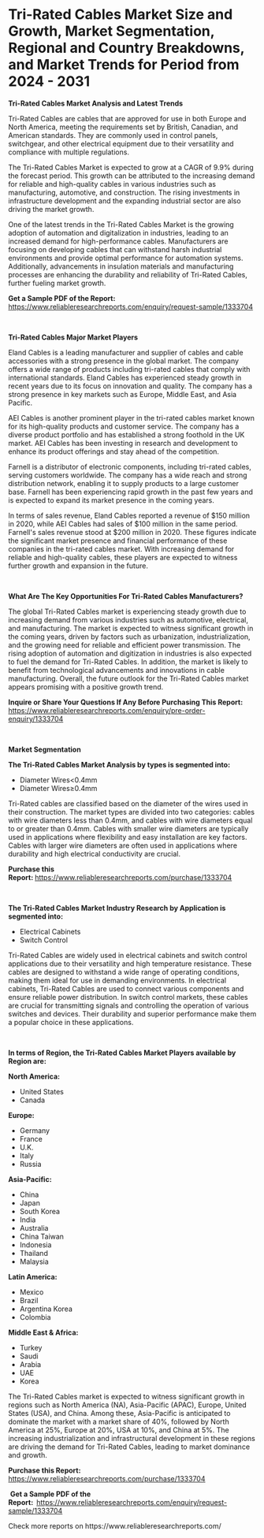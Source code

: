 <p><h1>Tri-Rated Cables Market Size and Growth, Market Segmentation, Regional and Country Breakdowns, and Market Trends for Period from 2024 -  2031</h1></p><p><strong>Tri-Rated Cables Market Analysis and Latest Trends</strong></p>
<p><p>Tri-Rated Cables are cables that are approved for use in both Europe and North America, meeting the requirements set by British, Canadian, and American standards. They are commonly used in control panels, switchgear, and other electrical equipment due to their versatility and compliance with multiple regulations.</p><p>The Tri-Rated Cables Market is expected to grow at a CAGR of 9.9% during the forecast period. This growth can be attributed to the increasing demand for reliable and high-quality cables in various industries such as manufacturing, automotive, and construction. The rising investments in infrastructure development and the expanding industrial sector are also driving the market growth.</p><p>One of the latest trends in the Tri-Rated Cables Market is the growing adoption of automation and digitalization in industries, leading to an increased demand for high-performance cables. Manufacturers are focusing on developing cables that can withstand harsh industrial environments and provide optimal performance for automation systems. Additionally, advancements in insulation materials and manufacturing processes are enhancing the durability and reliability of Tri-Rated Cables, further fueling market growth.</p></p>
<p><strong>Get a Sample PDF of the Report:&nbsp;</strong> <a href="https://www.reliableresearchreports.com/enquiry/request-sample/1333704">https://www.reliableresearchreports.com/enquiry/request-sample/1333704</a></p>
<p>&nbsp;</p>
<p><strong>Tri-Rated Cables Major Market Players</strong></p>
<p><p>Eland Cables is a leading manufacturer and supplier of cables and cable accessories with a strong presence in the global market. The company offers a wide range of products including tri-rated cables that comply with international standards. Eland Cables has experienced steady growth in recent years due to its focus on innovation and quality. The company has a strong presence in key markets such as Europe, Middle East, and Asia Pacific.</p><p>AEI Cables is another prominent player in the tri-rated cables market known for its high-quality products and customer service. The company has a diverse product portfolio and has established a strong foothold in the UK market. AEI Cables has been investing in research and development to enhance its product offerings and stay ahead of the competition.</p><p>Farnell is a distributor of electronic components, including tri-rated cables, serving customers worldwide. The company has a wide reach and strong distribution network, enabling it to supply products to a large customer base. Farnell has been experiencing rapid growth in the past few years and is expected to expand its market presence in the coming years.</p><p>In terms of sales revenue, Eland Cables reported a revenue of $150 million in 2020, while AEI Cables had sales of $100 million in the same period. Farnell's sales revenue stood at $200 million in 2020. These figures indicate the significant market presence and financial performance of these companies in the tri-rated cables market. With increasing demand for reliable and high-quality cables, these players are expected to witness further growth and expansion in the future.</p></p>
<p>&nbsp;</p>
<p><strong>What Are The Key Opportunities For Tri-Rated Cables Manufacturers?</strong></p>
<p><p>The global Tri-Rated Cables market is experiencing steady growth due to increasing demand from various industries such as automotive, electrical, and manufacturing. The market is expected to witness significant growth in the coming years, driven by factors such as urbanization, industrialization, and the growing need for reliable and efficient power transmission. The rising adoption of automation and digitization in industries is also expected to fuel the demand for Tri-Rated Cables. In addition, the market is likely to benefit from technological advancements and innovations in cable manufacturing. Overall, the future outlook for the Tri-Rated Cables market appears promising with a positive growth trend.</p></p>
<p><strong>Inquire or Share Your Questions If Any Before Purchasing This Report:</strong> <a href="https://www.reliableresearchreports.com/enquiry/pre-order-enquiry/1333704">https://www.reliableresearchreports.com/enquiry/pre-order-enquiry/1333704</a></p>
<p>&nbsp;</p>
<p><strong>Market Segmentation</strong></p>
<p><strong>The Tri-Rated Cables Market Analysis by types is segmented into:</strong></p>
<p><ul><li>Diameter Wires<0.4mm</li><li>Diameter Wires≥0.4mm</li></ul></p>
<p><p>Tri-Rated cables are classified based on the diameter of the wires used in their construction. The market types are divided into two categories: cables with wire diameters less than 0.4mm, and cables with wire diameters equal to or greater than 0.4mm. Cables with smaller wire diameters are typically used in applications where flexibility and easy installation are key factors. Cables with larger wire diameters are often used in applications where durability and high electrical conductivity are crucial.</p></p>
<p><strong>Purchase this Report:&nbsp;</strong><a href="https://www.reliableresearchreports.com/purchase/1333704">https://www.reliableresearchreports.com/purchase/1333704</a></p>
<p>&nbsp;</p>
<p><strong>The Tri-Rated Cables Market Industry Research by Application is segmented into:</strong></p>
<p><ul><li>Electrical Cabinets</li><li>Switch Control</li></ul></p>
<p><p>Tri-Rated Cables are widely used in electrical cabinets and switch control applications due to their versatility and high temperature resistance. These cables are designed to withstand a wide range of operating conditions, making them ideal for use in demanding environments. In electrical cabinets, Tri-Rated Cables are used to connect various components and ensure reliable power distribution. In switch control markets, these cables are crucial for transmitting signals and controlling the operation of various switches and devices. Their durability and superior performance make them a popular choice in these applications.</p></p>
<p>&nbsp;</p>
<p><strong>In terms of Region, the Tri-Rated Cables Market Players available by Region are:</strong></p>
<p>
    <p> <strong> North America: </strong>
        <ul>
            <li>United States</li>
            <li>Canada</li>
        </ul>
        </p> 
    <p> <strong> Europe: </strong>
        <ul>
            <li>Germany</li>
            <li>France</li>
            <li>U.K.</li>
            <li>Italy</li>
            <li>Russia</li>
        </ul>
        </p> 
    <p> <strong> Asia-Pacific: </strong>
        <ul>
            <li>China</li>
            <li>Japan</li>
            <li>South Korea</li>
            <li>India</li>
            <li>Australia</li>
            <li>China Taiwan</li>
            <li>Indonesia</li>
            <li>Thailand</li>
            <li>Malaysia</li>
        </ul>
        </p> 
    <p> <strong> Latin America: </strong>
        <ul>
            <li>Mexico</li>
            <li>Brazil</li>
            <li>Argentina Korea</li>
            <li>Colombia</li>
        </ul>
        </p> 
    <p> <strong> Middle East & Africa: </strong>
        <ul>
            <li>Turkey</li>
            <li>Saudi</li>
            <li>Arabia</li>
            <li>UAE</li>
            <li>Korea</li>
        </ul>
    </p>
    </p>
<p><p>The Tri-Rated Cables market is expected to witness significant growth in regions such as North America (NA), Asia-Pacific (APAC), Europe, United States (USA), and China. Among these, Asia-Pacific is anticipated to dominate the market with a market share of 40%, followed by North America at 25%, Europe at 20%, USA at 10%, and China at 5%. The increasing industrialization and infrastructural development in these regions are driving the demand for Tri-Rated Cables, leading to market dominance and growth.</p></p>
<p><strong>Purchase this Report: </strong><a href="https://www.reliableresearchreports.com/purchase/1333704">https://www.reliableresearchreports.com/purchase/1333704</a></p>
<p>&nbsp;<strong>Get a Sample PDF of the Report:&nbsp;&nbsp;</strong><a href="https://www.reliableresearchreports.com/enquiry/request-sample/1333704">https://www.reliableresearchreports.com/enquiry/request-sample/1333704</a></p>
<p><strong></strong></p>
<p>Check more reports on https://www.reliableresearchreports.com/</p>